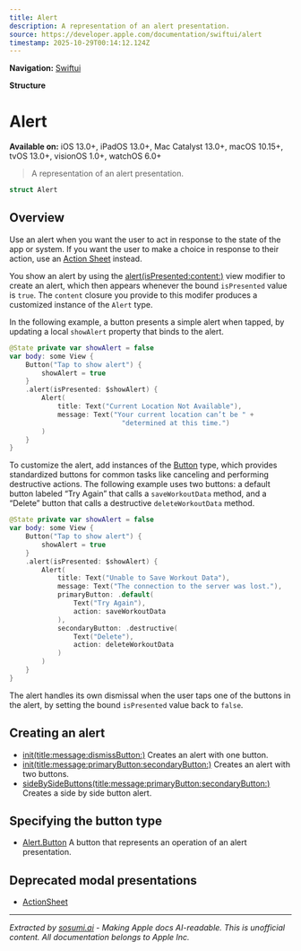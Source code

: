 ```yaml
---
title: Alert
description: A representation of an alert presentation.
source: https://developer.apple.com/documentation/swiftui/alert
timestamp: 2025-10-29T00:14:12.124Z
---
```


**Navigation:** [Swiftui](/documentation/swiftui)

**Structure**

# Alert

**Available on:** iOS 13.0+, iPadOS 13.0+, Mac Catalyst 13.0+, macOS 10.15+, tvOS 13.0+, visionOS 1.0+, watchOS 6.0+

> A representation of an alert presentation.

```swift
struct Alert
```

## Overview

Use an alert when you want the user to act in response to the state of the app or system. If you want the user to make a choice in response to their action, use an [Action Sheet](/documentation/swiftui/actionsheet) instead.

You show an alert by using the [alert(isPresented:content:)](/documentation/swiftui/view/alert(ispresented:content:)) view modifier to create an alert, which then appears whenever the bound `isPresented` value is `true`. The `content` closure you provide to this modifer produces a customized instance of the `Alert` type.

In the following example, a button presents a simple alert when tapped, by updating a local `showAlert` property that binds to the alert.

```swift
@State private var showAlert = false
var body: some View {
    Button("Tap to show alert") {
        showAlert = true
    }
    .alert(isPresented: $showAlert) {
        Alert(
            title: Text("Current Location Not Available"),
            message: Text("Your current location can’t be " +
                            "determined at this time.")
        )
    }
}
```



To customize the alert, add instances of the [Button](/documentation/swiftui/alert/button) type, which provides standardized buttons for common tasks like canceling and performing destructive actions. The following example uses two buttons: a default button labeled “Try Again” that calls a `saveWorkoutData` method, and a “Delete” button that calls a destructive `deleteWorkoutData` method.

```swift
@State private var showAlert = false
var body: some View {
    Button("Tap to show alert") {
        showAlert = true
    }
    .alert(isPresented: $showAlert) {
        Alert(
            title: Text("Unable to Save Workout Data"),
            message: Text("The connection to the server was lost."),
            primaryButton: .default(
                Text("Try Again"),
                action: saveWorkoutData
            ),
            secondaryButton: .destructive(
                Text("Delete"),
                action: deleteWorkoutData
            )
        )
    }
}
```



The alert handles its own dismissal when the user taps one of the buttons in the alert, by setting the bound `isPresented` value back to `false`.

## Creating an alert

- [init(title:message:dismissButton:)](/documentation/swiftui/alert/init(title:message:dismissbutton:)) Creates an alert with one button.
- [init(title:message:primaryButton:secondaryButton:)](/documentation/swiftui/alert/init(title:message:primarybutton:secondarybutton:)) Creates an alert with two buttons.
- [sideBySideButtons(title:message:primaryButton:secondaryButton:)](/documentation/swiftui/alert/sidebysidebuttons(title:message:primarybutton:secondarybutton:)) Creates a side by side button alert.

## Specifying the button type

- [Alert.Button](/documentation/swiftui/alert/button) A button that represents an operation of an alert presentation.

## Deprecated modal presentations

- [ActionSheet](/documentation/swiftui/actionsheet)

---

*Extracted by [sosumi.ai](https://sosumi.ai) - Making Apple docs AI-readable.*
*This is unofficial content. All documentation belongs to Apple Inc.*
